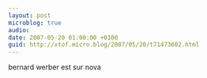 ```yaml
---
layout: post
microblog: true
audio: 
date: 2007-05-20 01:00:00 +0100
guid: http://xtof.micro.blog/2007/05/20/t71473602.html
---
```

bernard werber est sur nova
